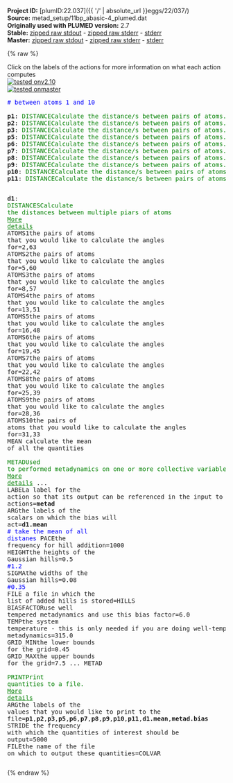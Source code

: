 **Project ID:** [plumID:22.037]({{ '/' | absolute_url }}eggs/22/037/)  
**Source:** metad_setup/11bp_abasic-4_plumed.dat  
**Originally used with PLUMED version:** 2.7  
**Stable:** [zipped raw stdout](11bp_abasic-4_plumed.dat.plumed.stdout.txt.zip) - [zipped raw stderr](11bp_abasic-4_plumed.dat.plumed.stderr.txt.zip) - [stderr](11bp_abasic-4_plumed.dat.plumed.stderr)  
**Master:** [zipped raw stdout](11bp_abasic-4_plumed.dat.plumed_master.stdout.txt.zip) - [zipped raw stderr](11bp_abasic-4_plumed.dat.plumed_master.stderr.txt.zip) - [stderr](11bp_abasic-4_plumed.dat.plumed_master.stderr)  

{% raw %}
<div class="plumedpreheader">
<div class="headerInfo" id="value_details_data/metad_setup/11bp_abasic-4_plumed.dat"> Click on the labels of the actions for more information on what each action computes </div>
<div class="containerBadge">
<div class="headerBadge"><a href="11bp_abasic-4_plumed.dat.plumed.stderr"><img src="https://img.shields.io/badge/v2.10-passing-green.svg" alt="tested onv2.10" /></a></div>
<div class="headerBadge"><a href="11bp_abasic-4_plumed.dat.plumed_master.stderr"><img src="https://img.shields.io/badge/master-passing-green.svg" alt="tested onmaster" /></a></div>
</div>
</div>
<pre class="plumedlisting">
<span style="color:blue" class="comment"># between atoms 1 and 10</span>
<br/><b name="data/metad_setup/11bp_abasic-4_plumed.datp1" onclick='showPath("data/metad_setup/11bp_abasic-4_plumed.dat","data/metad_setup/11bp_abasic-4_plumed.datp1","data/metad_setup/11bp_abasic-4_plumed.datp1","brown")'>p1</b>: <span class="plumedtooltip" style="color:green">DISTANCE<span class="right">Calculate the distance/s between pairs of atoms. <a href="https://www.plumed.org/doc-master/user-doc/html/DISTANCE" style="color:green">More details</a><i></i></span></span> <span class="plumedtooltip">ATOMS<span class="right">the pair of atom that we are calculating the distance between<i></i></span></span>=2,63
<span style="display:none;" id="data/metad_setup/11bp_abasic-4_plumed.datp1">The DISTANCE action with label <b>p1</b> calculates the following quantities:<table  align="center" frame="void" width="95%" cellpadding="5%"><tr><td width="5%"><b> Quantity </b>  </td><td><b> Description </b> </td></tr><tr><td width="5%">p1.value</td><td>the DISTANCE between this pair of atoms</td></tr></table></span><b name="data/metad_setup/11bp_abasic-4_plumed.datp2" onclick='showPath("data/metad_setup/11bp_abasic-4_plumed.dat","data/metad_setup/11bp_abasic-4_plumed.datp2","data/metad_setup/11bp_abasic-4_plumed.datp2","brown")'>p2</b>: <span class="plumedtooltip" style="color:green">DISTANCE<span class="right">Calculate the distance/s between pairs of atoms. <a href="https://www.plumed.org/doc-master/user-doc/html/DISTANCE" style="color:green">More details</a><i></i></span></span> <span class="plumedtooltip">ATOMS<span class="right">the pair of atom that we are calculating the distance between<i></i></span></span>=5,60 
<span style="display:none;" id="data/metad_setup/11bp_abasic-4_plumed.datp2">The DISTANCE action with label <b>p2</b> calculates the following quantities:<table  align="center" frame="void" width="95%" cellpadding="5%"><tr><td width="5%"><b> Quantity </b>  </td><td><b> Description </b> </td></tr><tr><td width="5%">p2.value</td><td>the DISTANCE between this pair of atoms</td></tr></table></span><b name="data/metad_setup/11bp_abasic-4_plumed.datp3" onclick='showPath("data/metad_setup/11bp_abasic-4_plumed.dat","data/metad_setup/11bp_abasic-4_plumed.datp3","data/metad_setup/11bp_abasic-4_plumed.datp3","brown")'>p3</b>: <span class="plumedtooltip" style="color:green">DISTANCE<span class="right">Calculate the distance/s between pairs of atoms. <a href="https://www.plumed.org/doc-master/user-doc/html/DISTANCE" style="color:green">More details</a><i></i></span></span> <span class="plumedtooltip">ATOMS<span class="right">the pair of atom that we are calculating the distance between<i></i></span></span>=8,57
<span style="display:none;" id="data/metad_setup/11bp_abasic-4_plumed.datp3">The DISTANCE action with label <b>p3</b> calculates the following quantities:<table  align="center" frame="void" width="95%" cellpadding="5%"><tr><td width="5%"><b> Quantity </b>  </td><td><b> Description </b> </td></tr><tr><td width="5%">p3.value</td><td>the DISTANCE between this pair of atoms</td></tr></table></span><b name="data/metad_setup/11bp_abasic-4_plumed.datp5" onclick='showPath("data/metad_setup/11bp_abasic-4_plumed.dat","data/metad_setup/11bp_abasic-4_plumed.datp5","data/metad_setup/11bp_abasic-4_plumed.datp5","brown")'>p5</b>: <span class="plumedtooltip" style="color:green">DISTANCE<span class="right">Calculate the distance/s between pairs of atoms. <a href="https://www.plumed.org/doc-master/user-doc/html/DISTANCE" style="color:green">More details</a><i></i></span></span> <span class="plumedtooltip">ATOMS<span class="right">the pair of atom that we are calculating the distance between<i></i></span></span>=13,51
<span style="display:none;" id="data/metad_setup/11bp_abasic-4_plumed.datp5">The DISTANCE action with label <b>p5</b> calculates the following quantities:<table  align="center" frame="void" width="95%" cellpadding="5%"><tr><td width="5%"><b> Quantity </b>  </td><td><b> Description </b> </td></tr><tr><td width="5%">p5.value</td><td>the DISTANCE between this pair of atoms</td></tr></table></span><b name="data/metad_setup/11bp_abasic-4_plumed.datp6" onclick='showPath("data/metad_setup/11bp_abasic-4_plumed.dat","data/metad_setup/11bp_abasic-4_plumed.datp6","data/metad_setup/11bp_abasic-4_plumed.datp6","brown")'>p6</b>: <span class="plumedtooltip" style="color:green">DISTANCE<span class="right">Calculate the distance/s between pairs of atoms. <a href="https://www.plumed.org/doc-master/user-doc/html/DISTANCE" style="color:green">More details</a><i></i></span></span> <span class="plumedtooltip">ATOMS<span class="right">the pair of atom that we are calculating the distance between<i></i></span></span>=16,48 
<span style="display:none;" id="data/metad_setup/11bp_abasic-4_plumed.datp6">The DISTANCE action with label <b>p6</b> calculates the following quantities:<table  align="center" frame="void" width="95%" cellpadding="5%"><tr><td width="5%"><b> Quantity </b>  </td><td><b> Description </b> </td></tr><tr><td width="5%">p6.value</td><td>the DISTANCE between this pair of atoms</td></tr></table></span><b name="data/metad_setup/11bp_abasic-4_plumed.datp7" onclick='showPath("data/metad_setup/11bp_abasic-4_plumed.dat","data/metad_setup/11bp_abasic-4_plumed.datp7","data/metad_setup/11bp_abasic-4_plumed.datp7","brown")'>p7</b>: <span class="plumedtooltip" style="color:green">DISTANCE<span class="right">Calculate the distance/s between pairs of atoms. <a href="https://www.plumed.org/doc-master/user-doc/html/DISTANCE" style="color:green">More details</a><i></i></span></span> <span class="plumedtooltip">ATOMS<span class="right">the pair of atom that we are calculating the distance between<i></i></span></span>=19,45 
<span style="display:none;" id="data/metad_setup/11bp_abasic-4_plumed.datp7">The DISTANCE action with label <b>p7</b> calculates the following quantities:<table  align="center" frame="void" width="95%" cellpadding="5%"><tr><td width="5%"><b> Quantity </b>  </td><td><b> Description </b> </td></tr><tr><td width="5%">p7.value</td><td>the DISTANCE between this pair of atoms</td></tr></table></span><b name="data/metad_setup/11bp_abasic-4_plumed.datp8" onclick='showPath("data/metad_setup/11bp_abasic-4_plumed.dat","data/metad_setup/11bp_abasic-4_plumed.datp8","data/metad_setup/11bp_abasic-4_plumed.datp8","brown")'>p8</b>: <span class="plumedtooltip" style="color:green">DISTANCE<span class="right">Calculate the distance/s between pairs of atoms. <a href="https://www.plumed.org/doc-master/user-doc/html/DISTANCE" style="color:green">More details</a><i></i></span></span> <span class="plumedtooltip">ATOMS<span class="right">the pair of atom that we are calculating the distance between<i></i></span></span>=22,42
<span style="display:none;" id="data/metad_setup/11bp_abasic-4_plumed.datp8">The DISTANCE action with label <b>p8</b> calculates the following quantities:<table  align="center" frame="void" width="95%" cellpadding="5%"><tr><td width="5%"><b> Quantity </b>  </td><td><b> Description </b> </td></tr><tr><td width="5%">p8.value</td><td>the DISTANCE between this pair of atoms</td></tr></table></span><b name="data/metad_setup/11bp_abasic-4_plumed.datp9" onclick='showPath("data/metad_setup/11bp_abasic-4_plumed.dat","data/metad_setup/11bp_abasic-4_plumed.datp9","data/metad_setup/11bp_abasic-4_plumed.datp9","brown")'>p9</b>: <span class="plumedtooltip" style="color:green">DISTANCE<span class="right">Calculate the distance/s between pairs of atoms. <a href="https://www.plumed.org/doc-master/user-doc/html/DISTANCE" style="color:green">More details</a><i></i></span></span> <span class="plumedtooltip">ATOMS<span class="right">the pair of atom that we are calculating the distance between<i></i></span></span>=25,39
<span style="display:none;" id="data/metad_setup/11bp_abasic-4_plumed.datp9">The DISTANCE action with label <b>p9</b> calculates the following quantities:<table  align="center" frame="void" width="95%" cellpadding="5%"><tr><td width="5%"><b> Quantity </b>  </td><td><b> Description </b> </td></tr><tr><td width="5%">p9.value</td><td>the DISTANCE between this pair of atoms</td></tr></table></span><b name="data/metad_setup/11bp_abasic-4_plumed.datp10" onclick='showPath("data/metad_setup/11bp_abasic-4_plumed.dat","data/metad_setup/11bp_abasic-4_plumed.datp10","data/metad_setup/11bp_abasic-4_plumed.datp10","brown")'>p10</b>: <span class="plumedtooltip" style="color:green">DISTANCE<span class="right">Calculate the distance/s between pairs of atoms. <a href="https://www.plumed.org/doc-master/user-doc/html/DISTANCE" style="color:green">More details</a><i></i></span></span> <span class="plumedtooltip">ATOMS<span class="right">the pair of atom that we are calculating the distance between<i></i></span></span>=28,36
<span style="display:none;" id="data/metad_setup/11bp_abasic-4_plumed.datp10">The DISTANCE action with label <b>p10</b> calculates the following quantities:<table  align="center" frame="void" width="95%" cellpadding="5%"><tr><td width="5%"><b> Quantity </b>  </td><td><b> Description </b> </td></tr><tr><td width="5%">p10.value</td><td>the DISTANCE between this pair of atoms</td></tr></table></span><b name="data/metad_setup/11bp_abasic-4_plumed.datp11" onclick='showPath("data/metad_setup/11bp_abasic-4_plumed.dat","data/metad_setup/11bp_abasic-4_plumed.datp11","data/metad_setup/11bp_abasic-4_plumed.datp11","brown")'>p11</b>: <span class="plumedtooltip" style="color:green">DISTANCE<span class="right">Calculate the distance/s between pairs of atoms. <a href="https://www.plumed.org/doc-master/user-doc/html/DISTANCE" style="color:green">More details</a><i></i></span></span> <span class="plumedtooltip">ATOMS<span class="right">the pair of atom that we are calculating the distance between<i></i></span></span>=31,33 

<span style="display:none;" id="data/metad_setup/11bp_abasic-4_plumed.datp11">The DISTANCE action with label <b>p11</b> calculates the following quantities:<table  align="center" frame="void" width="95%" cellpadding="5%"><tr><td width="5%"><b> Quantity </b>  </td><td><b> Description </b> </td></tr><tr><td width="5%">p11.value</td><td>the DISTANCE between this pair of atoms</td></tr></table></span><b name="data/metad_setup/11bp_abasic-4_plumed.datd1" onclick='showPath("data/metad_setup/11bp_abasic-4_plumed.dat","data/metad_setup/11bp_abasic-4_plumed.datd1","data/metad_setup/11bp_abasic-4_plumed.datd1","brown")'>d1</b>: <span class="plumedtooltip" style="color:green">DISTANCES<span class="right">Calculate the distances between multiple piars of atoms <a href="https://www.plumed.org/doc-master/user-doc/html/DISTANCES" style="color:green">More details</a><i></i></span></span> <span class="plumedtooltip">ATOMS1<span class="right">the pairs of atoms that you would like to calculate the angles for<i></i></span></span>=2,63 <span class="plumedtooltip">ATOMS2<span class="right">the pairs of atoms that you would like to calculate the angles for<i></i></span></span>=5,60 <span class="plumedtooltip">ATOMS3<span class="right">the pairs of atoms that you would like to calculate the angles for<i></i></span></span>=8,57 <span class="plumedtooltip">ATOMS4<span class="right">the pairs of atoms that you would like to calculate the angles for<i></i></span></span>=13,51 <span class="plumedtooltip">ATOMS5<span class="right">the pairs of atoms that you would like to calculate the angles for<i></i></span></span>=16,48 <span class="plumedtooltip">ATOMS6<span class="right">the pairs of atoms that you would like to calculate the angles for<i></i></span></span>=19,45 <span class="plumedtooltip">ATOMS7<span class="right">the pairs of atoms that you would like to calculate the angles for<i></i></span></span>=22,42 <span class="plumedtooltip">ATOMS8<span class="right">the pairs of atoms that you would like to calculate the angles for<i></i></span></span>=25,39 <span class="plumedtooltip">ATOMS9<span class="right">the pairs of atoms that you would like to calculate the angles for<i></i></span></span>=28,36 <span class="plumedtooltip">ATOMS10<span class="right">the pairs of atoms that you would like to calculate the angles for<i></i></span></span>=31,33 <span class="plumedtooltip">MEAN<span class="right"> calculate the mean of all the quantities<i></i></span></span>
<br/><span style="display:none;" id="data/metad_setup/11bp_abasic-4_plumed.datd1">The DISTANCES action with label <b>d1</b> calculates the following quantities:<table  align="center" frame="void" width="95%" cellpadding="5%"><tr><td width="5%"><b> Quantity </b>  </td><td><b> Description </b> </td></tr><tr><td width="5%">d1.mean</td><td>the mean of the colvars</td></tr><tr><td width="5%">d1.value</td><td>the DISTANCES between the each pair of atoms that were specified</td></tr></table></span><span class="plumedtooltip" style="color:green">METAD<span class="right">Used to performed metadynamics on one or more collective variables. <a href="https://www.plumed.org/doc-master/user-doc/html/METAD" style="color:green">More details</a><i></i></span></span> ...
<span class="plumedtooltip">LABEL<span class="right">a label for the action so that its output can be referenced in the input to other actions<i></i></span></span>=<b name="data/metad_setup/11bp_abasic-4_plumed.datmetad" onclick='showPath("data/metad_setup/11bp_abasic-4_plumed.dat","data/metad_setup/11bp_abasic-4_plumed.datmetad","data/metad_setup/11bp_abasic-4_plumed.datmetad","brown")'>metad</b>
<span class="plumedtooltip">ARG<span class="right">the labels of the scalars on which the bias will act<i></i></span></span>=<b name="data/metad_setup/11bp_abasic-4_plumed.datd1">d1.mean</b>  <span style="color:blue" class="comment"># take the mean of all distanes</span>
<span class="plumedtooltip">PACE<span class="right">the frequency for hill addition<i></i></span></span>=1000
<span class="plumedtooltip">HEIGHT<span class="right">the heights of the Gaussian hills<i></i></span></span>=0.5 <span style="color:blue" class="comment">#1.2</span>
<span class="plumedtooltip">SIGMA<span class="right">the widths of the Gaussian hills<i></i></span></span>=0.08 <span style="color:blue" class="comment">#0.35</span>
<span class="plumedtooltip">FILE<span class="right"> a file in which the list of added hills is stored<i></i></span></span>=HILLS
<span class="plumedtooltip">BIASFACTOR<span class="right">use well tempered metadynamics and use this bias factor<i></i></span></span>=6.0
<span class="plumedtooltip">TEMP<span class="right">the system temperature - this is only needed if you are doing well-tempered metadynamics<i></i></span></span>=315.0
<span class="plumedtooltip">GRID_MIN<span class="right">the lower bounds for the grid<i></i></span></span>=0.45
<span class="plumedtooltip">GRID_MAX<span class="right">the upper bounds for the grid<i></i></span></span>=7.5
... METAD
<br/><span style="display:none;" id="data/metad_setup/11bp_abasic-4_plumed.datmetad">The METAD action with label <b>metad</b> calculates the following quantities:<table  align="center" frame="void" width="95%" cellpadding="5%"><tr><td width="5%"><b> Quantity </b>  </td><td><b> Description </b> </td></tr><tr><td width="5%">metad.bias</td><td>the instantaneous value of the bias potential</td></tr></table></span><span class="plumedtooltip" style="color:green">PRINT<span class="right">Print quantities to a file. <a href="https://www.plumed.org/doc-master/user-doc/html/PRINT" style="color:green">More details</a><i></i></span></span> <span class="plumedtooltip">ARG<span class="right">the labels of the values that you would like to print to the file<i></i></span></span>=<b name="data/metad_setup/11bp_abasic-4_plumed.datp1">p1</b>,<b name="data/metad_setup/11bp_abasic-4_plumed.datp2">p2</b>,<b name="data/metad_setup/11bp_abasic-4_plumed.datp3">p3</b>,<b name="data/metad_setup/11bp_abasic-4_plumed.datp5">p5</b>,<b name="data/metad_setup/11bp_abasic-4_plumed.datp6">p6</b>,<b name="data/metad_setup/11bp_abasic-4_plumed.datp7">p7</b>,<b name="data/metad_setup/11bp_abasic-4_plumed.datp8">p8</b>,<b name="data/metad_setup/11bp_abasic-4_plumed.datp9">p9</b>,<b name="data/metad_setup/11bp_abasic-4_plumed.datp10">p10</b>,<b name="data/metad_setup/11bp_abasic-4_plumed.datp11">p11</b>,<b name="data/metad_setup/11bp_abasic-4_plumed.datd1">d1.mean</b>,<b name="data/metad_setup/11bp_abasic-4_plumed.datmetad">metad.bias</b> <span class="plumedtooltip">STRIDE<span class="right"> the frequency with which the quantities of interest should be output<i></i></span></span>=5000 <span class="plumedtooltip">FILE<span class="right">the name of the file on which to output these quantities<i></i></span></span>=COLVAR
</pre>
{% endraw %}
